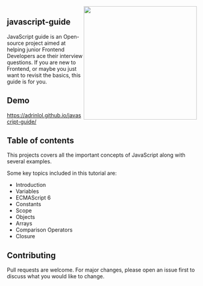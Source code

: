 <img align="right" src="https://upload.wikimedia.org/wikipedia/commons/thumb/9/99/Unofficial_JavaScript_logo_2.svg/1024px-Unofficial_JavaScript_logo_2.svg.png" width="300"/>


## javascript-guide

JavaScript guide is an Open-source project aimed at helping junior Frontend Developers ace their interview questions. If you are new to Frontend, or maybe you just want to revisit the basics, this guide is for you.

## Demo

https://adrinlol.github.io/javascript-guide/

## Table of contents

This projects covers all the important concepts of JavaScript along with several examples.

Some key topics included in this tutorial are:
 
- Introduction
- Variables
- ECMAScript 6
- Constants
- Scope
- Objects
- Arrays
- Comparison Operators
- Closure

## Contributing

Pull requests are welcome. For major changes, please open an issue first to discuss what you would like to change.
